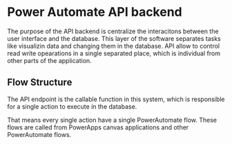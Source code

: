 # Power Automate API backend
The purpose of the API backend is centralize the interacitons between the user
interface and the database. This layer of the software separates tasks like
visualizin data and changing them in the database. API allow to control read
write opearations in a single separated place, which is individual from other
parts of the application.

## Flow Structure
The API endpoint is the callable function in this system, which is responsible
for a single action to execute in the database.

That means every single action have a single PowerAutomate flow. These flows are
called from PowerApps canvas applications and other PowerAutomate flows.
